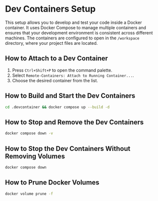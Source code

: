 # Dev Containers Setup

This setup allows you to develop and test your code inside a Docker container. It uses Docker Compose to manage multiple containers and ensures that your development environment is consistent across different machines. The containers are configured to open in the `/workspace` directory, where your project files are located.

## How to Attach to a Dev Container

1. Press `Ctrl+Shift+P` to open the command palette.
2. Select `Remote-Containers: Attach to Running Container...`.
3. Choose the desired container from the list.

## How to Build and Start the Dev Containers

```sh
cd .devcontainer && docker compose up --build -d
```

## How to Stop and Remove the Dev Containers

```sh
docker compose down -v
```

## How to Stop the Dev Containers Without Removing Volumes

```sh
docker compose down
```

## How to Prune Docker Volumes

```sh
docker volume prune -f
